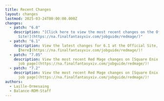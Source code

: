 ```yaml
---
title: Recent Changes
layout: changes
lastmod: 2025-03-24T00:00:00.000Z
changes:
  - patch: "6.0"
    description: "[Click here to view the most recent changes on the Official
      Site!](https://na.finalfantasyxiv.com/jobguide/redmage/)"
  - patch: "6.1"
    description: View the latest changes for 6.1 at the Official Site, located
      [here](https://na.finalfantasyxiv.com/jobguide/redmage/)!
  - patch: "7.05"
    description: View the most recent Red Mage changes on [Square Enix's official
      job page](https://na.finalfantasyxiv.com/jobguide/redmage/)!
  - patch: "7.2"
    description: View the most recent Red Mage changes on [Square Enix's official
      job page](https://na.finalfantasyxiv.com/jobguide/redmage/)!
authors:
  - Laille-Ormesaing
  - Balance-RDM-Staff
---
```

